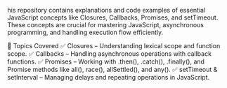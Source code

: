 his repository contains explanations and code examples of essential JavaScript concepts like Closures, Callbacks, Promises, and setTimeout. These concepts are crucial for mastering JavaScript, asynchronous programming, and handling execution flow efficiently.

📌 Topics Covered
✅ Closures – Understanding lexical scope and function scope.
✅ Callbacks – Handling asynchronous operations with callback functions.
✅ Promises – Working with .then(), .catch(), .finally(), and Promise methods like all(), race(), allSettled(), and any().
✅ setTimeout & setInterval – Managing delays and repeating operations in JavaScript.
